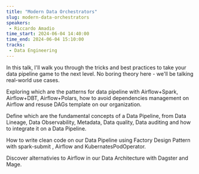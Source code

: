 ```yaml
---
title: "Modern Data Orchestrators"
slug: modern-data-orchestrators
speakers:
 - Riccardo Amadio
time_start: 2024-06-04 14:40:00
time_end: 2024-06-04 15:10:00
tracks:
 - Data Engineering
---
```


In this talk, I'll walk you through the tricks and best practices to take your data pipeline game to the next level. No boring theory here - we'll be talking real-world use cases. 
 
 Exploring which are the patterns for data pipeline with Airflow+Spark, Airflow+DBT, Airflow+Polars, how to avoid dependencies management on Airflow and resuse DAGs template on our organization. 
 
 Define which are the fundamental concepts of a Data Pipeline, from Data Lineage, Data Observability, Metadata, Data quality, Data auditing and how to integrate it on a Data Pipeline.
 
 How to write clean code on our Data Pipeline using Factory Design Pattern with spark-submit , Airflow and KubernatesPodOperator.
 
 Discover alternativies to Airflow in our Data Architecture with Dagster and Mage.